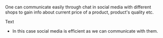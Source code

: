 One can communicate easily through chat in social media with different shops to gain info about current price of a product, product's quality etc.


Text
- In this case social media is efficient as we can communicate with them. 